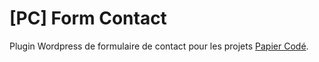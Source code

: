 # [PC] Form Contact
Plugin Wordpress de formulaire de contact pour les projets [Papier Codé](https://www.papier-code.fr).

